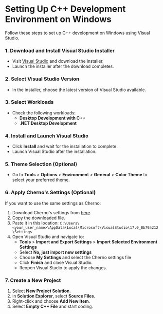 # Setting Up C++ Development Environment on Windows

Follow these steps to set up C++ development on Windows using Visual Studio.

### **1. Download and Install Visual Studio Installer**
- Visit [Visual Studio](https://visualstudio.microsoft.com/) and download the installer.
- Launch the installer after the download completes.

### **2. Select Visual Studio Version**
- In the installer, choose the latest version of Visual Studio available.

### **3. Select Workloads**
- Check the following workloads:
  - **Desktop Development with C++**
  - **.NET Desktop Development**

### **4. Install and Launch Visual Studio**
- Click **Install** and wait for the installation to complete.
- Launch Visual Studio after the installation.

### **5. Theme Selection (Optional)**
- Go to **Tools** > **Options** > **Environment** > **General** > **Color Theme** to select your preferred theme.

### **6. Apply Cherno's Settings (Optional)**
If you want to use the same settings as Cherno:
1. Download Cherno's settings from [here](https://thecherno.com/vs).
2. Copy the downloaded file.
3. Paste it in this location: `C:\Users\<your_user_name>\AppData\Local\Microsoft\VisualStudio\17.0_0b79a212\Settings`
4. Open Visual Studio and navigate to:
   - **Tools** > **Import and Export Settings** > **Import Selected Environment Settings**
   - Select **No, just import new settings**
   - Choose **My Settings** and select the Cherno settings file
   - Click **Finish** and close Visual Studio.
   - Reopen Visual Studio to apply the changes.

### **7. Create a New Project**
1. Select **New Project Solution**.
2. In **Solution Explorer**, select **Source Files**.
3. Right-click and choose **Add New Item**.
4. Select **Empty C++ File** and start coding.

